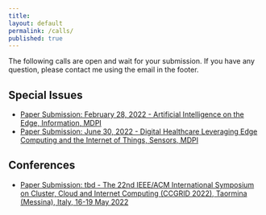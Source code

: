 ```yaml
---
title:
layout: default
permalink: /calls/
published: true
---
```


The following calls are open and wait for your submission. If you have any question, please contact me using the email in the footer.

## Special Issues
- [Paper Submission: February 28, 2022 - Artificial Intelligence on the Edge, Information, MDPI](https://fcrlab.unime.it/calls/artificial-intelligence-in-the-edge)
- [Paper Submission: June 30, 2022 - Digital Healthcare Leveraging Edge Computing and the Internet of Things, Sensors, MDPI](https://www.mdpi.com/journal/sensors/special_issues/digihealth_IoT)

## Conferences
- [Paper Submission: tbd - The 22nd IEEE/ACM International Symposium on Cluster, Cloud and Internet Computing (CCGRID 2022), Taormina (Messina), Italy, 16-19 May 2022](https://fcrlab.unime.it/ccgrid22/)
